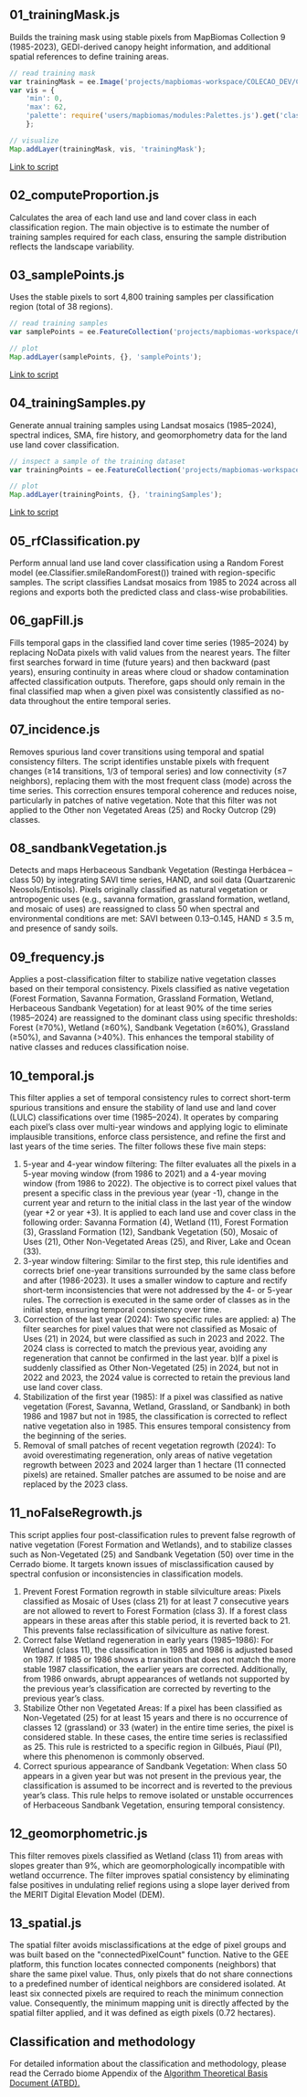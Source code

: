## 01_trainingMask.js
Builds the training mask using stable pixels from MapBiomas Collection 9 (1985-2023), GEDI-derived canopy height information, and additional spatial references to define training areas.
```javascript
// read training mask
var trainingMask = ee.Image('projects/mapbiomas-workspace/COLECAO_DEV/COLECAO10_DEV/CERRADO/LANDSAT/masks/cerrado_trainingMask_1985_2023_v1');
var vis = {
    'min': 0,
    'max': 62,
    'palette': require('users/mapbiomas/modules:Palettes.js').get('classification8')
    };

// visualize 
Map.addLayer(trainingMask, vis, 'trainingMask'); 
```
[Link to script](https://code.earthengine.google.com/270e1fcd56183416bc386cf8971e5731)

## 02_computeProportion.js
Calculates the area of each land use and land cover class in each classification region. The main objective is to estimate the number of training samples required for each class, ensuring the sample distribution reflects the landscape variability.

## 03_samplePoints.js
Uses the stable pixels to sort 4,800 training samples per classification region (total of 38 regions).
```javascript
// read training samples
var samplePoints = ee.FeatureCollection('projects/mapbiomas-workspace/COLECAO_DEV/COLECAO10_DEV/CERRADO/LANDSAT/sample/points/samplePoints_v1');

// plot
Map.addLayer(samplePoints, {}, 'samplePoints');
```
[Link to script](https://code.earthengine.google.com/341c97bacf3123b33ca6d91d8a52bec8)

## 04_trainingSamples.py
Generate annual training samples using Landsat mosaics (1985–2024), spectral indices, SMA, fire history, and geomorphometry data for the land use land cover classification.
```javascript
// inspect a sample of the training dataset 
var trainingPoints = ee.FeatureCollection('projects/mapbiomas-workspace/COLECAO_DEV/COLECAO10_DEV/CERRADO/LANDSAT/trainings/v11/train_col10_reg10_1985_v11');

// plot
Map.addLayer(trainingPoints, {}, 'trainingSamples');
```
[Link to script](https://code.earthengine.google.com/8dd90ac47d9b1b3e562a0d29d2d0b02c)

## 05_rfClassification.py
Perform annual land use land cover classification using a Random Forest model (ee.Classifier.smileRandomForest()) trained with region-specific samples. The script classifies Landsat mosaics from 1985 to 2024 across all regions and exports both the predicted class and class-wise probabilities.

## 06_gapFill.js
Fills temporal gaps in the classified land cover time series (1985–2024) by replacing NoData pixels with valid values from the nearest years. The filter first searches forward in time (future years) and then backward (past years), ensuring continuity in areas where cloud or shadow contamination affected classification outputs. Therefore, gaps should only remain in the final classified map when a given pixel was consistently classified as no-data throughout the entire temporal series. 

## 07_incidence.js
Removes spurious land cover transitions using temporal and spatial consistency filters. The script identifies unstable pixels with frequent changes (≥14 transitions, 1/3 of temporal series) and low connectivity (≤7 neighbors), replacing them with the most frequent class (mode) across the time series. This correction ensures temporal coherence and reduces noise, particularly in patches of native vegetation. Note that this filter was not applied to the Other non Vegetated Areas (25) and Rocky Outcrop (29) classes.  

## 08_sandbankVegetation.js
Detects and maps Herbaceous Sandbank Vegetation (Restinga Herbácea – class 50) by integrating SAVI time series, HAND, and soil data (Quartzarenic Neosols/Entisols). Pixels originally classified as natural vegetation or antropogenic uses (e.g., savanna formation, grassland formation, wetland, and mosaic of uses) are reassigned to class 50 when spectral and environmental conditions are met: SAVI between 0.13–0.145, HAND ≤ 3.5 m, and presence of sandy soils. 

## 09_frequency.js
Applies a post-classification filter to stabilize native vegetation classes based on their temporal consistency. Pixels classified as native vegetation (Forest Formation, Savanna Formation, Grassland Formation, Wetland, Herbaceous Sandbank Vegetation) for at least 90% of the time series (1985–2024) are reassigned to the dominant class using specific thresholds: Forest (≥70%), Wetland (≥60%), Sandbank Vegetation (≥60%), Grassland (≥50%), and Savanna (>40%). This enhances the temporal stability of native classes and reduces classification noise.

## 10_temporal.js
This filter applies a set of temporal consistency rules to correct short-term spurious transitions and ensure the stability of land use and land cover (LULC) classifications over time (1985–2024). It operates by comparing each pixel’s class over multi-year windows and applying logic to eliminate implausible transitions, enforce class persistence, and refine the first and last years of the time series. The filter follows these five main steps:
1. 5-year and 4-year window filtering: The filter evaluates all the pixels in a 5-year moving window (from 1986 to 2021) and a 4-year moving window (from 1986 to 2022). The objective is to correct pixel values that present a specific class in the previous year (year -1), change in the current year and return to the initial class in the last year of the window (year +2 or year +3). It is applied to each land use and cover class in the following order: Savanna Formation (4), Wetland (11), Forest Formation (3), Grassland Formation (12), Sandbank Vegetation (50), Mosaic of Uses (21), Other Non-Vegetated Areas (25), and River, Lake and Ocean (33).
2. 3-year window filtering: Similar to the first step, this rule identifies and corrects brief one-year transitions surrounded by the same class before and after (1986-2023). It uses a smaller window to capture and rectify short-term inconsistencies that were not addressed by the 4- or 5-year rules. The correction is executed in the same order of classes as in the initial step, ensuring temporal consistency over time.
3. Correction of the last year (2024): Two specific rules are applied: a) The filter searches for pixel values that were not classified as Mosaic of Uses (21) in 2024, but were classified as such in 2023 and 2022. The 2024 class is corrected to match the previous year, avoiding any regeneration that cannot be confirmed in the last year. b)If a pixel is suddenly classified as Other Non-Vegetated (25) in 2024, but not in 2022 and 2023, the 2024 value is corrected to retain the previous land use land cover class.
4. Stabilization of the first year (1985): If a pixel was classified as native vegetation (Forest, Savanna, Wetland, Grassland, or Sandbank) in both 1986 and 1987 but not in 1985, the classification is corrected to reflect native vegetation also in 1985. This ensures temporal consistency from the beginning of the series.
5. Removal of small patches of recent vegetation regrowth (2024): To avoid overestimating regeneration, only areas of native vegetation regrowth between 2023 and 2024 larger than 1 hectare (11 connected pixels) are retained. Smaller patches are assumed to be noise and are replaced by the 2023 class.

## 11_noFalseRegrowth.js
This script applies four post-classification rules to prevent false regrowth of native vegetation (Forest Formation and Wetlands), and to stabilize classes such as Non-Vegetated (25) and Sandbank Vegetation (50) over time in the Cerrado biome. It targets known issues of misclassification caused by spectral confusion or inconsistencies in classification models.
1. Prevent Forest Formation regrowth in stable silviculture areas: Pixels classified as Mosaic of Uses (class 21) for at least 7 consecutive years are not allowed to revert to Forest Formation (class 3).  If a forest class appears in these areas after this stable period, it is reverted back to 21. This prevents false reclassification of silviculture as native forest.
2. Correct false Wetland regeneration in early years (1985–1986): For Wetland (class 11), the classification in 1985 and 1986 is adjusted based on 1987. If 1985 or 1986 shows a transition that does not match the more stable 1987 classification, the earlier years are corrected. Additionally, from 1986 onwards, abrupt appearances of wetlands not supported by the previous year’s classification are corrected by reverting to the previous year’s class.
3. Stabilize Other non Vegetated Areas: If a pixel has been classified as Non-Vegetated (25) for at least 15 years and there is no occurrence of classes 12 (grassland) or 33 (water) in the entire time series, the pixel is considered stable. In these cases, the entire time series is reclassified as 25. This rule is restricted to a specific region in Gilbués, Piauí (PI), where this phenomenon is commonly observed.
4. Correct spurious appearance of Sandbank Vegetation: When class 50 appears in a given year but was not present in the previous year, the classification is assumed to be incorrect and is reverted to the previous year’s class. This rule helps to remove isolated or unstable occurrences of Herbaceous Sandbank Vegetation, ensuring temporal consistency.

## 12_geomorphometric.js
This filter removes pixels classified as Wetland (class 11) from areas with slopes greater than 9%, which are geomorphologically incompatible with wetland occurrence. The filter improves spatial consistency by eliminating false positives in undulating relief regions using a slope layer derived from the MERIT Digital Elevation Model (DEM).

## 13_spatial.js
The spatial filter avoids misclassifications at the edge of pixel groups and was built based on the "connectedPixelCount" function. Native to the GEE platform, this function locates connected components (neighbors) that share the same pixel value. Thus, only pixels that do not share connections to a predefined number of identical neighbors are considered isolated. At least six connected pixels are required to reach the minimum connection value. Consequently, the minimum mapping unit is directly affected by the spatial filter applied, and it was defined as eigth pixels (0.72 hectares).

## Classification and methodology
For detailed information about the classification and methodology, please read the Cerrado biome Appendix of the [Algorithm Theoretical Basis Document (ATBD).](https://mapbiomas.org/download-dos-atbds)


